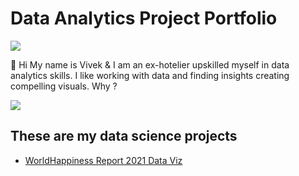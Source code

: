 # Data Analytics Project Portfolio

![](https://tenor.com/GCD8.gif)

👋 Hi My name is Vivek & I am an ex-hotelier upskilled myself in data analytics skills.
I like working with data and finding insights creating compelling visuals. 
Why ?

![](https://tenor.com/bNy2M.gif)

## These are my data science projects
- [WorldHappiness Report 2021 Data Viz](https://vivekjoshi5.github.io/world-happiness-report-2022-data-viz/)
